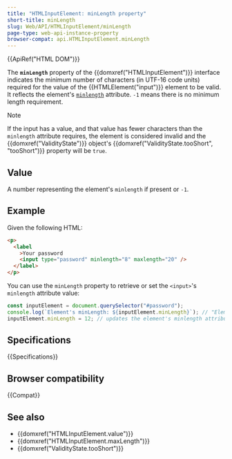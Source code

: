 ```yaml
---
title: "HTMLInputElement: minLength property"
short-title: minLength
slug: Web/API/HTMLInputElement/minLength
page-type: web-api-instance-property
browser-compat: api.HTMLInputElement.minLength
---
```


{{ApiRef("HTML DOM")}}

The **`minLength`** property of the {{domxref("HTMLInputElement")}} interface indicates the minimum number of characters (in UTF-16 code units) required for the value of the {{HTMLElement("input")}} element to be valid. It reflects the element's [`minlength`](/en-US/docs/Web/HTML/Element/input#minlength) attribute. `-1` means there is no minimum length requirement.

> [!NOTE]
> If the input has a value, and that value has fewer characters than the `minlength` attribute requires, the element is considered invalid and the {{domxref("ValidityState")}} object's {{domxref("ValidityState.tooShort", "tooShort")}} property will be `true`.

## Value

A number representing the element's `minlength` if present or `-1`.

## Example

Given the following HTML:

```html
<p>
  <label
    >Your password
    <input type="password" minlength="8" maxlength="20" />
  </label>
</p>
```

You can use the `minLength` property to retrieve or set the `<input>`'s `minlength` attribute value:

```js
const inputElement = document.querySelector("#password");
console.log(`Element's minLength: ${inputElement.minLength}`); // "Element's minlength: 8"
inputElement.minLength = 12; // updates the element's minlength attribute value
```

## Specifications

{{Specifications}}

## Browser compatibility

{{Compat}}

## See also

- {{domxref("HTMLInputElement.value")}}
- {{domxref("HTMLInputElement.maxLength")}}
- {{domxref("ValidityState.tooShort")}}
